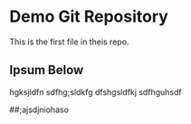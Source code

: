 # Demo Git Repository

This is the first file in theis repo.

## Ipsum Below

hgksjldfn sdfhg;sldkfg  dfshgsldfkj sdfhguhsdf 

##;ajsdjniohaso